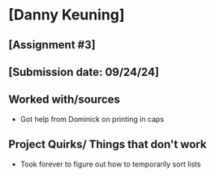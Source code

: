 # [Danny Keuning]
## [Assignment #3]
## [Submission date: 09/24/24]
## Worked with/sources 
* Got help from Dominick on printing in caps
## Project Quirks/ Things that don't work
* Took forever to figure out how to temporarily sort lists